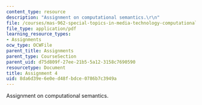 ```yaml
---
content_type: resource
description: "Assignment on computational semantics.\r\n"
file: /courses/mas-962-special-topics-in-media-technology-computational-semantics-fall-2002/8da6d39e6e0ed48fbdce0786b7c3949a_a4.pdf
file_type: application/pdf
learning_resource_types:
- Assignments
ocw_type: OCWFile
parent_title: Assignments
parent_type: CourseSection
parent_uid: d75d809f-27ee-21b5-5a12-3158c7690590
resourcetype: Document
title: Assignment 4
uid: 8da6d39e-6e0e-d48f-bdce-0786b7c3949a
---
```

Assignment on computational semantics.


